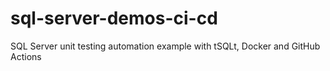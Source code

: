 # sql-server-demos-ci-cd
SQL Server unit testing automation example with tSQLt, Docker and GitHub Actions
